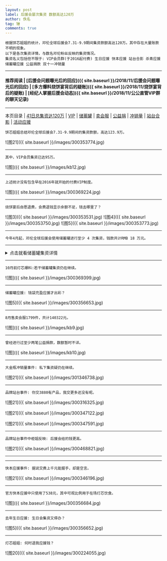 ```yaml
---
layout: post
label: 后援会屡次集资 数额高达120万
author: 佚名
tag: 锤
comments: true
---
```


    根据饼芯姐姐的统计，邓伦全球后援会7.31-9.9期间集资款额高达120万。其中存在大量账款不明的现象。
    以下是各次集资详情，与数名邓伦粉丝反映的集资情况。
    集资名义包括但不限于: VIP会员群(于2016起付费) 生日应援 快本应援 站台合影 杀青应援 储蓄罐应援 公益捐款 双十一冲销量

---
#### 推荐阅读 \| [后援会问题曝光后的回应]({{ site.baseurl }}/2018/11/后援会问题曝光后的回应) \| [多方爆料烧饼宴背后的疑账]({{ site.baseurl }}/2018/11/烧饼宴背后的疑账) \| [经纪人掌握后援会动态]({{ site.baseurl }}/2018/11/公公直管VIP群的聊天记录)

---

本页目录 \| [41日总集资达120万](#dxjja) \| [VIP](#dxjjb) \| [储蓄罐](#dxjjc) \| [卖会服](#dxjjd) \| [公益捐](#dxjje) \| [冲销量](#dxjjf) \| [站台合影](#dxjjg) \| [活动应援](#dxjjh) 


<a name="dxjja"></a>


    饼芯姐姐总结邓伦全球后援会7.31-9.9期间的集资款额，高达123.9万。

![图21]({{ site.baseurl }}/images/300353774.jpg)

---

<a name="dxjjb"></a>

    其中，VIP会员集资已达95万。

![图]({{ site.baseurl }}/images/kb12.jpg)

---

    上述统计没有包含早在2016年就开始的付费VIP制度。
    
![图]({{ site.baseurl }}/images/300369224.jpg)

---

    烧饼宴后自愿退费，会费退钱显示余额不足，钱去哪里了？

![图3]({{ site.baseurl }}/images/300353531.jpg)
![图4]({{ site.baseurl }}/images/300353750.jpg)
![图5]({{ site.baseurl }}/images/300353773.jpg)

---

<a name="dxjjc"></a>

    今年4月起，邓伦全球后援会使用储蓄罐进行至少 4 次集资，钱款共计RMB 18 万元。

---

<details><summary><a style="color:#eefff">点击就看储蓄罐集资详情</a></summary><img src="{{ site.baseurl }}/images/kb6.jpg">
<img src="{{ site.baseurl }}/images/kb7.jpg">
<img src="{{ site.baseurl }}/images/kb14.jpg">
<img src="{{ site.baseurl }}/images/kb8.jpg"></details>

---

    10月前灯芯爆料:若干储蓄罐集资仍在继续。
    
![图]({{ site.baseurl }}/images/300369399.jpg)    

---

    储蓄罐应援: 钱袋充盈应援才出彩？
    
![图5]({{ site.baseurl }}/images/300356653.jpg)


---

<a name="dxjjd"></a>

    8月售卖会服1799件，共计140322元。

![图]({{ site.baseurl }}/images/kb9.jpg)

---

<a name="dxjje"></a>

    曾经进行过至少两笔公益捐款，数额暂时不详。

![图]({{ site.baseurl }}/images/kb10.jpg)
    
---

<a name="dxjjf"></a>

    大金瓶冲销量事件: 私下集资疑仍在继续。
    
![图21]({{ site.baseurl }}/images/301346738.jpg)

---

<a name="dxjjg"></a>

    品牌站台事件: 你交3880有产品，我交更多还没有呢。

![图21]({{ site.baseurl }}/images/300316325.jpg)

![图21]({{ site.baseurl }}/images/300347122.jpg)

![图21]({{ site.baseurl }}/images/300347591.jpg)

---

    品牌站台事件中柜姐反映: 后援会给的钱更高。

![图21]({{ site.baseurl }}/images/300468821.jpg)


---

<a name="dxjjh"></a>

---

    快本应援事件: 据说交费上千元能握手，却是空言。

![图21]({{ site.baseurl }}/images/300346196.jpg)

---

    官方快本应援中只使用了538元，其中可观比例用于在场灯芯饮食。

![图]({{ site.baseurl }}/images/300356684.jpg)

---

    去年生日应援: 生日会集资又停办？
    
![图5]({{ site.baseurl }}/images/300356652.jpg)


---

    灯芯姐姐: 何时退我应援钱？

![图20]({{ site.baseurl }}/images/300224055.jpg)
